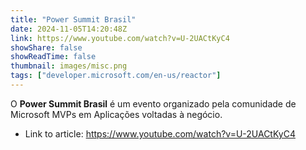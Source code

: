 ```yaml
---
title: "Power Summit Brasil"
date: 2024-11-05T14:20:48Z
link: https://www.youtube.com/watch?v=U-2UACtKyC4
showShare: false
showReadTime: false
thumbnail: images/misc.png
tags: ["developer.microsoft.com/en-us/reactor"]
---
```

O **Power Summit Brasil** é um evento organizado pela comunidade de Microsoft MVPs em Aplicações voltadas à negócio.

- Link to article: https://www.youtube.com/watch?v=U-2UACtKyC4